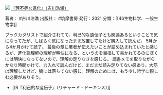 ![](https://gyazo.com/1e2e460115e5c891e91b2c21f3508b17.jpg)
[『理不尽な進化』（吉川浩満）](https://amzn.to/4d4nKLQ)

著者： #吉川浩満 
出版社： #筑摩書房 
発行：2021
分類：[[46生物科学、一般生物学]]

ブックカタリストで紹介されてて、利己的な遺伝子とも関連あるということで気になってたが、しばらく気になったまま放置してたけど購入して読んだ。
5月から4か月かけて読了。
最後の章に著者が伝えたいことが詰め込まれていたと感じるが、進化論理解の理解が明快になる、というのを目指して書かれてるのにぼくには明快になってないので、理解の足りなさを感じる。
読書メモを取りながらかなり時間かけて、力入れて読んだけど、まだまだ読み足りてない感あり。大筋は理解したけど、腑には落ちてない感じ。理解のためには、もう少し哲学に親しむ必要がありそう。

- [[R『利己的な遺伝子』（リチャード・ドーキンス）]]